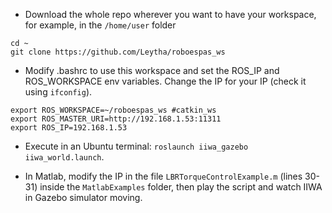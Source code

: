 - Download the whole repo wherever you want to have your workspace, for example, in the ```/home/user``` folder

```
cd ~
git clone https://github.com/Leytha/roboespas_ws
```

- Modify .bashrc to use this workspace and set the ROS_IP and ROS_WORKSPACE env variables. Change the IP for your IP (check it using ```ifconfig```).
```
export ROS_WORKSPACE=~/roboespas_ws #catkin_ws
export ROS_MASTER_URI=http://192.168.1.53:11311
export ROS_IP=192.168.1.53
```

- Execute in an Ubuntu terminal: ```roslaunch iiwa_gazebo iiwa_world.launch```.

- In Matlab, modify the IP in the file ```LBRTorqueControlExample.m``` (lines 30-31) inside the ```MatlabExamples``` folder, then play the script and watch IIWA in Gazebo simulator moving.
